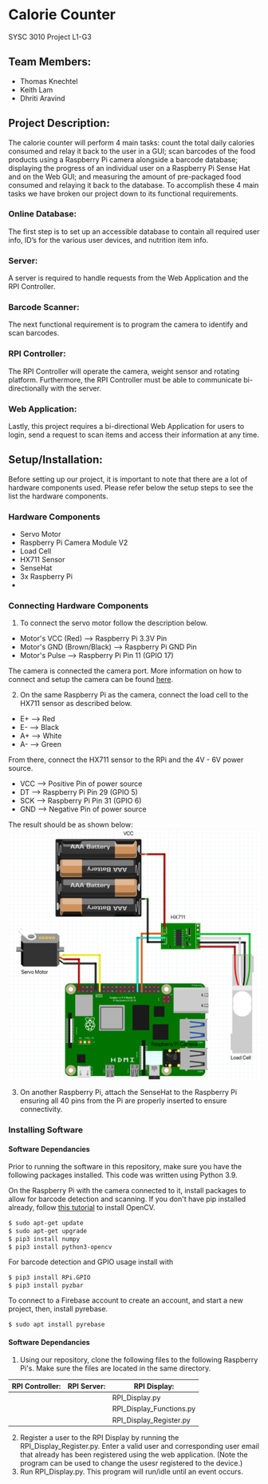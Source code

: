 # Calorie Counter
SYSC 3010 Project
L1-G3
## Team Members:
- Thomas Knechtel
- Keith Lam
- Dhriti Aravind

## Project Description:
The calorie counter will perform 4 main tasks: count the total daily calories consumed and relay it back to the user in a GUI; scan barcodes of the food products using a Raspberry Pi camera alongside a barcode database; displaying the progress of an individual user on a Raspberry Pi Sense Hat and on the Web GUI; and measuring the amount of pre-packaged food consumed and relaying it back to the database. To accomplish these 4 main tasks we have broken our project down to its functional requirements. 

### Online Database:
The first step is to set up an accessible database to contain all required user info, ID’s for the various user devices, and nutrition item info. 
### Server:
A server is required to handle requests from the Web Application and the RPI Controller. 
### Barcode Scanner:
The next functional requirement is to program the camera to identify and scan barcodes. 
### RPI Controller:
The RPI Controller will operate the camera, weight sensor and rotating platform. Furthermore, the RPI Controller must be able to communicate bi-directionally with the server.
### Web Application:
Lastly, this project requires a bi-directional Web Application for users to login, send a request to scan items and access their information at any time.

## Setup/Installation:
Before setting up our project, it is important to note that there are a lot of hardware components used. Please refer below the setup steps to see the list the hardware components.

### Hardware Components
- Servo Motor
- Raspberry Pi Camera Module V2
- Load Cell
- HX711 Sensor
- SenseHat
- 3x Raspberry Pi
- 
### Connecting Hardware Components
1. To connect the servo motor follow the description below.
-  Motor's VCC (Red) ⟶ Raspberry Pi 3.3V Pin
-  Motor's GND (Brown/Black) ⟶ Raspberry Pi GND Pin
-  Motor's Pulse ⟶ Raspberry Pi Pin 11 (GPIO 17)

The camera is connected the camera port. More information on how to connect and setup the camera can be found [here](https://thepihut.com/blogs/raspberry-pi-tutorials/16021420-how-to-install-use-the-raspberry-pi-camera).

2. On the same Raspberry Pi as the camera, connect the load cell to the HX711 sensor as described below.
- E+ ⟶ Red
- E- ⟶ Black
- A+ ⟶ White
- A- ⟶ Green

From there, connect the HX711 sensor to the RPi and the 4V - 6V power source.
- VCC ⟶ Positive Pin of power source
- DT ⟶ Raspberry Pi Pin 29 (GPIO 5)
- SCK ⟶ Raspberry Pi Pin 31 (GPIO 6)
- GND ⟶ Negative Pin of power source

The result should be as shown below:
![Final Fritzing](image.png)

3. On another Raspberry Pi, attach the SenseHat to the Raspberry Pi ensuring all 40 pins from the Pi are properly inserted to ensure connectivity.

### Installing Software
#### Software Dependancies
Prior to running the software in this repository, make sure you have the following packages installed. This code was written using Python 3.9.

On the Raspberry Pi with the camera connected to it, install packages to allow for barcode detection and scanning. If you don't have pip installed already, follow [this tutorial](https://jamesjdavis.medium.com/how-to-install-opencv-on-raspberry-pi-7-easy-steps-7b20a59ae6b2) to install OpenCV.

```
$ sudo apt-get update
$ sudo apt-get upgrade
$ pip3 install numpy
$ pip3 install python3-opencv
```
For barcode detection and GPIO usage install with

```
$ pip3 install RPi.GPIO
$ pip3 install pyzbar
```

To connect to a Firebase account to create an account, and start a new project, then, install pyrebase.

```
$ sudo apt install pyrebase
```

#### Software Dependancies
1. Using our repository, clone the following files to the following Raspberry Pi's. Make sure the files are located in the same directory.

| RPI Controller: | RPI Server: | RPI Display:             |
|-----------------|-------------|--------------------------|
|                 |             | RPI_Display.py           |
|                 |             | RPI_Display_Functions.py |
|                 |             | RPI_Display_Register.py  |

2. Register a user to the RPI Display by running the RPI_Display_Register.py. Enter a valid user and corresponding user email that already has been registered using the web application. (Note the program can be used to change the usesr registered to the device.)
3. Run RPI_Display.py. This program will run/idle until an event occurs.





